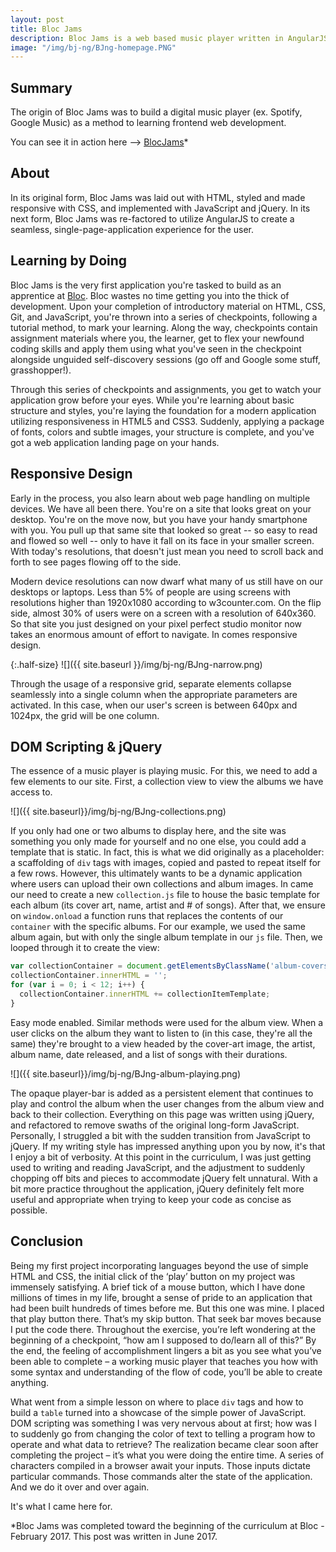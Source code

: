 ```yaml
---
layout: post
title: Bloc Jams
description: Bloc Jams is a web based music player written in AngularJS.
image: "/img/bj-ng/BJng-homepage.PNG"
---
```


## Summary

The origin of Bloc Jams was to build a digital music player (ex. Spotify, Google Music) as a method to learning frontend web development.

You can see it in action here --> [BlocJams](https://milodi.herokuapp.com/)*

## About

In its original form, Bloc Jams was laid out with HTML, styled and made responsive with CSS, and implemented with JavaScript and jQuery. In its next form, Bloc Jams was re-factored to utilize AngularJS to create a seamless, single-page-application experience for the user.

## Learning by Doing

Bloc Jams is the very first application you're tasked to build as an apprentice at [Bloc](https://bloc.io). Bloc wastes no time getting you into the thick of development. Upon your completion of introductory material on HTML, CSS, Git, and JavaScript, you're thrown into a series of checkpoints, following a tutorial method, to mark your learning. Along the way, checkpoints contain assignment materials where you, the learner, get to flex your newfound coding skills and apply them using what you've seen in the checkpoint alongside unguided self-discovery sessions (go off and Google some stuff, grasshopper!).

Through this series of checkpoints and assignments, you get to watch your application grow before your eyes. While you're learning about basic structure and styles, you're laying the foundation for a modern application utilizing responsiveness in HTML5 and CSS3. Suddenly, applying a package of fonts, colors and subtle images, your structure is complete, and you've got a web application landing page on your hands.

## Responsive Design

Early in the process, you also learn about web page handling on multiple devices. We have all been there. You're on a site that looks great on your desktop. You're on the move now, but you have your handy smartphone with you. You pull up that same site that looked so great -- so easy to read and flowed so well -- only to have it fall on its face in your smaller screen. With today's resolutions, that doesn't just mean you need to scroll back and forth to see pages flowing off to the side.

Modern device resolutions can now dwarf what many of us still have on our desktops or laptops. Less than 5% of people are using screens with resolutions higher than 1920x1080 according to w3counter.com. On the flip side, almost 30% of users were on a screen with a resolution of 640x360. So that site you just designed on your pixel perfect studio monitor now takes an enormous amount of effort to navigate. In comes responsive design.

{:.half-size}
![]({{ site.baseurl }}/img/bj-ng/BJng-narrow.png)


Through the usage of a responsive grid, separate elements collapse seamlessly into a single column when the appropriate parameters are activated. In this case, when our user's screen is between 640px and 1024px, the grid will be one column.

## DOM Scripting & jQuery

The essence of a music player is playing music. For this, we need to add a few elements to our site. First, a collection view to view the albums we have access to.

![]({{ site.baseurl}}/img/bj-ng/BJng-collections.png)

If you only had one or two albums to display here, and the site was something you only made for yourself and no one else, you could add a template that is static. In fact, this is what we did originally as a placeholder: a scaffolding of `div` tags with images, copied and pasted to repeat itself for a few rows. However, this ultimately wants to be a dynamic application where users can upload their own collections and album images. In came our need to create a new `collection.js` file to house the basic template for each album (its cover art, name, artist and # of songs). After that, we ensure on `window.onload` a function runs that replaces the contents of our `container` with the specific albums. For our example, we used the same album again, but with only the single album template in our `js` file. Then, we looped through it to create the view:

```js
var collectionContainer = document.getElementsByClassName('album-covers')[0];
collectionContainer.innerHTML = '';
for (var i = 0; i < 12; i++) {
  collectionContainer.innerHTML += collectionItemTemplate;
}
```

Easy mode enabled. Similar methods were used for the album view. When a user clicks on the album they want to listen to (in this case, they're all the same) they're brought to a view headed by the cover-art image, the artist, album name, date released, and a list of songs with their durations.

![]({{ site.baseurl}}/img/bj-ng/BJng-album-playing.png)

The opaque player-bar is added as a persistent element that continues to play and control the album when the user changes from the album view and back to their collection. Everything on this page was written using jQuery, and refactored to remove swaths of the original long-form JavaScript. Personally, I struggled a bit with the sudden transition from JavaScript to jQuery. If my writing style has impressed anything upon you by now, it's that I enjoy a bit of verbosity. At this point in the curriculum, I was just getting used to writing and reading JavaScript, and the adjustment to suddenly chopping off bits and pieces to accommodate jQuery felt unnatural. With a bit more practice throughout the application, jQuery definitely felt more useful and appropriate when trying to keep your code as concise as possible.

## Conclusion

Being my first project incorporating languages beyond the use of simple HTML and CSS, the initial click of the ‘play’ button on my project was immensely satisfying. A brief tick of a mouse button, which I have done millions of times in my life, brought a sense of pride to an application that had been built hundreds of times before me. But this one was mine. I placed that play button there. That’s my skip button. That seek bar moves because I put the code there. Throughout the exercise, you’re left wondering at the beginning of a checkpoint, “how am I supposed to do/learn all of this?” By the end, the feeling of accomplishment lingers a bit as you see what you’ve been able to complete – a working music player that teaches you how with some syntax and understanding of the flow of code, you’ll be able to create anything.

What went from a simple lesson on where to place `div` tags and how to build a `table` turned into a showcase of the simple power of JavaScript. DOM scripting was something I was very nervous about at first; how was I to suddenly go from changing the color of text to telling a program how to operate and what data to retrieve? The realization became clear soon after completing the project – it’s what you were doing the entire time. A series of characters compiled in a browser await your inputs. Those inputs dictate particular commands. Those commands alter the state of the application. And we do it over and over again.

It's what I came here for.

*Bloc Jams was completed toward the beginning of the curriculum at Bloc - February 2017. This post was written in June 2017.
